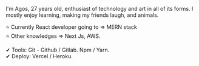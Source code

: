 I'm Agos, 27 years old, enthusiast of technology and art in all of its forms. I mostly enjoy learning, making my friends laugh, and animals.

⭐ Currently React developer going to => MERN stack  </br>
⭐ Other knowledges => Next Js, AWS.

✔ Tools:  Git - Github / Gitlab. Npm / Yarn.  </br>
✔ Deploy: Vercel / Heroku.

